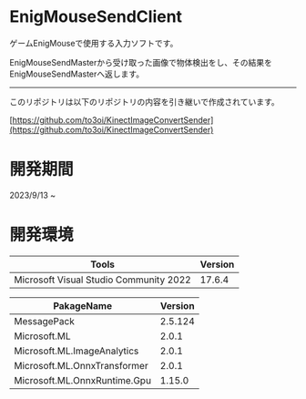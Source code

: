 # EnigMouseSendClient
ゲームEnigMouseで使用する入力ソフトです。

EnigMouseSendMasterから受け取った画像で物体検出をし、その結果をEnigMouseSendMasterへ返します。

---
このリポジトリは以下のリポジトリの内容を引き継いで作成されています。

[https://github.com/to3oi/KinectImageConvertSender](https://github.com/to3oi/KinectImageConvertSender) 


# 開発期間
2023/9/13 ~
# 開発環境
| Tools	                                  | Version | 
| --------------------------------------- | ------- | 
| Microsoft Visual Studio Community 2022  | 17.6.4  | 

| PakageName	                  | Version        | 
| ----------------------------- | -------------- | 
| MessagePack                   | 2.5.124        | 
| Microsoft.ML                  | 2.0.1          | 
| Microsoft.ML.ImageAnalytics   | 2.0.1          | 
| Microsoft.ML.OnnxTransformer  | 2.0.1          | 
| Microsoft.ML.OnnxRuntime.Gpu  | 1.15.0         | 
